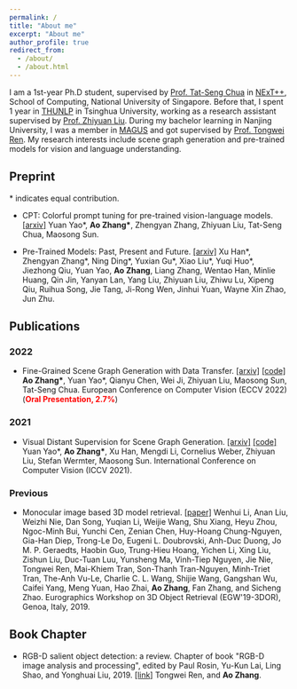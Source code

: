 ```yaml
---
permalink: /
title: "About me"
excerpt: "About me"
author_profile: true
redirect_from: 
  - /about/
  - /about.html
---
```


I am a 1st-year Ph.D student, supervised by [Prof. Tat-Seng Chua](https://www.chuatatseng.com/) in [NExT++](http://www.nextcenter.org/), School of Computing, National University of Singapore. Before that, I spent 1 year in [THUNLP](http://nlp.csai.tsinghua.edu.cn/) in Tsinghua University, working as a research assistant supervised by [Prof. Zhiyuan Liu](http://nlp.csai.tsinghua.edu.cn/~lzy/). During my bachelor learning in Nanjing University, I was a member in [MAGUS](https://magus.ink/) and got supervised by [Prof. Tongwei Ren](https://software.nju.edu.cn/rentw/). My research interests include scene graph generation and pre-trained models for vision and language understanding. 

## Preprint

\* indicates equal contribution.

* CPT: Colorful prompt tuning for pre-trained vision-language models. [[arxiv]](https://arxiv.org/abs/2109.11797)
Yuan Yao\*, <strong>Ao Zhang\*</strong>, Zhengyan Zhang, Zhiyuan Liu, Tat-Seng Chua, Maosong Sun. 

* Pre-Trained Models: Past, Present and Future. [[arxiv]](https://arxiv.org/abs/2106.07139)
Xu Han\*, Zhengyan Zhang\*, Ning Ding\*, Yuxian Gu\*, Xiao Liu\*, Yuqi Huo\*, Jiezhong Qiu, Yuan Yao, <strong>Ao Zhang</strong>, Liang Zhang, Wentao Han, Minlie Huang, Qin Jin, Yanyan Lan, Yang Liu, Zhiyuan Liu, Zhiwu Lu, Xipeng Qiu, Ruihua Song, Jie Tang, Ji-Rong Wen, Jinhui Yuan, Wayne Xin Zhao, Jun Zhu.


## Publications
### 2022
* Fine-Grained Scene Graph Generation with Data Transfer. [[arxiv]](https://arxiv.org/abs/2203.11654) [[code]](https://github.com/waxnkw/IETrans-SGG.pytorch)
<strong>Ao Zhang\*</strong>, Yuan Yao*, Qianyu Chen, Wei Ji, Zhiyuan Liu, Maosong Sun, Tat-Seng Chua.
European Conference on Computer Vision (ECCV 2022)
(<span style="color: red">**Oral Presentation, 2.7%**</span>)

### 2021
* Visual Distant Supervision for Scene Graph Generation. [[arxiv]](https://arxiv.org/pdf/2103.15365.pdf) [[code]](https://github.com/thunlp/VisualDS)
Yuan Yao\*, <strong>Ao Zhang\*</strong>, Xu Han, Mengdi Li, Cornelius Weber, Zhiyuan Liu, Stefan Wermter, Maosong Sun.
International Conference on Computer Vision (ICCV 2021). 

### Previous
* Monocular image based 3D model retrieval. [[paper]](https://magus.ink/homepage_static/paper/shrec19-liw.pdf)
Wenhui Li, Anan Liu, Weizhi Nie, Dan Song, Yuqian Li, Weijie Wang, Shu Xiang, Heyu Zhou, Ngoc-Minh Bui, Yunchi Cen, Zenian Chen, Huy-Hoang Chung-Nguyen, Gia-Han Diep, Trong-Le Do, Eugeni L. Doubrovski, Anh-Duc Duong, Jo M. P. Geraedts, Haobin Guo, Trung-Hieu Hoang, Yichen Li, Xing Liu, Zishun Liu, Duc-Tuan Luu, Yunsheng Ma, Vinh-Tiep Nguyen, Jie Nie, Tongwei Ren, Mai-Khiem Tran, Son-Thanh Tran-Nguyen, Minh-Triet Tran, The-Anh Vu-Le, Charlie C. L. Wang, Shijie Wang, Gangshan Wu, Caifei Yang, Meng Yuan, Hao Zhai, <strong>Ao Zhang</strong>, Fan Zhang, and Sicheng Zhao.
Eurographics Workshop on 3D Object Retrieval (EGW'19-3DOR), Genoa, Italy, 2019. 


## Book Chapter
* RGB-D salient object detection: a review. Chapter of book "RGB-D image analysis and processing", edited by Paul Rosin, Yu-Kun Lai, Ling Shao, and Yonghuai Liu, 2019. [[link]](https://magus.ink/homepage_static/paper/chapter19-rentw.pdf)
Tongwei Ren, and <strong>Ao Zhang</strong>.
